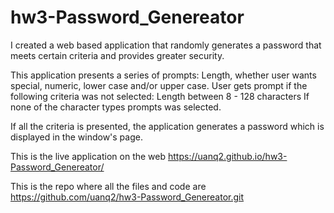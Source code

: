 # hw3-Password_Genereator

I created a web based application that randomly generates a password that meets certain criteria and provides greater security.

This application presents a series of prompts:
Length, whether user wants special, numeric, lower case and/or upper case.
User gets prompt if the following criteria was not selected:
Length between 8 - 128 characters
If none of the character types prompts was selected.

If all the criteria is presented, the application generates a password which is displayed in the window's page.

This is the live application on the web
https://uanq2.github.io/hw3-Password_Genereator/

This is the repo where all the files and code are
https://github.com/uanq2/hw3-Password_Genereator.git


